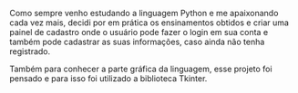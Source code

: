 Como sempre venho estudando a linguagem Python e me apaixonando cada vez mais, decidi por em prática os ensinamentos obtidos e criar uma painel de cadastro onde o usuário pode fazer o login em sua conta e também pode cadastrar as suas informações, caso ainda não tenha registrado.

Também para conhecer a parte gráfica da linguagem, esse projeto foi pensado e para isso foi utilizado a biblioteca Tkinter.
